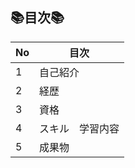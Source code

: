 ## 📚目次📚

|No|     目次     |
|:--|--------------|
|1|自己紹介          |
|2|経歴           |
|3|資格|
|4|スキル　学習内容|
|5|成果物|
